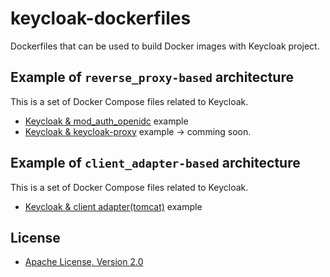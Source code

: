# keycloak-dockerfiles
Dockerfiles that can be used to build Docker images with Keycloak project.

Example of `reverse_proxy-based` architecture
-----------

This is a set of Docker Compose files related to Keycloak.

 - [Keycloak & mod_auth_openidc](./reverse_proxy-based-arch-examples/kc-mod_auth_openidc-example) example
 - [Keycloak & keycloak-proxy](./reverse_proxy-based-arch-examples/kc-keycloak-proxy-example) example -> comming soon.


Example of `client_adapter-based` architecture
-----------

This is a set of Docker Compose files related to Keycloak.

- [Keycloak & client adapter(tomcat)](./client_adapter-based-arch-examples/kc-tomcat-adapter-example/) example

License
-----------

* [Apache License, Version 2.0](https://www.apache.org/licenses/LICENSE-2.0)
